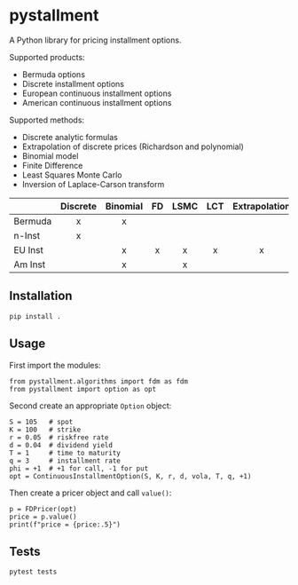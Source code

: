 # pystallment
A Python library for pricing installment options.

Supported products:
* Bermuda options
* Discrete installment options
* European continuous installment options 
* American continuous installment options

Supported methods:
* Discrete analytic formulas
* Extrapolation of discrete prices (Richardson and polynomial)
* Binomial model
* Finite Difference
* Least Squares Monte Carlo
* Inversion of Laplace-Carson transform

|          |  Discrete  | Binomial |  FD  |  LSMC  | LCT | Extrapolation |
|:---------|:----------:|:--------:|:----:|:------:|:---:|:-------------:|
| Bermuda  |     x      |    x     |      |        |     |               |
| n-Inst   |     x      |          |      |        |     |               |
| EU Inst  |            |   x      |  x   |   x    |  x  |       x       |
|  Am Inst |            |      x   |      |   x    |     |               |


## Installation
`pip install .`

## Usage
First import the modules:
```
from pystallment.algorithms import fdm as fdm
from pystallment import option as opt
```
Second create an appropriate `Option` object:
```
S = 105   # spot
K = 100   # strike
r = 0.05  # riskfree rate
d = 0.04  # dividend yield
T = 1     # time to maturity
q = 3     # installment rate
phi = +1  # +1 for call, -1 for put
opt = ContinuousInstallmentOption(S, K, r, d, vola, T, q, +1)
```
Then create a pricer object and call `value()`:
```
p = FDPricer(opt)
price = p.value()
print(f"price = {price:.5}")
```
## Tests
`pytest tests`